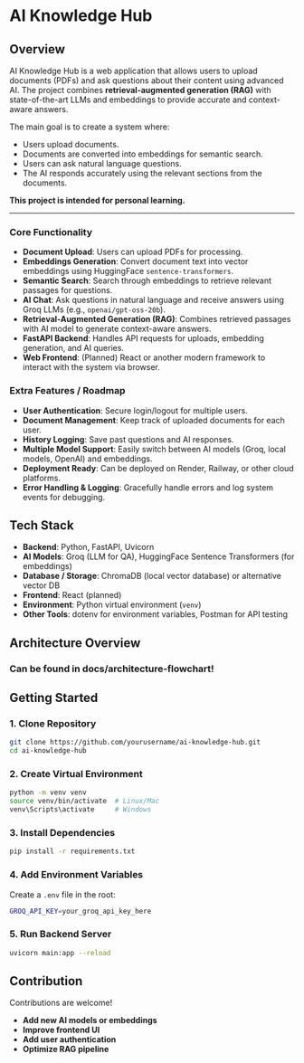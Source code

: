 # AI Knowledge Hub

## Overview

AI Knowledge Hub is a web application that allows users to upload documents (PDFs) and ask questions about their content using advanced AI. The project combines **retrieval-augmented generation (RAG)** with state-of-the-art LLMs and embeddings to provide accurate and context-aware answers.

The main goal is to create a system where:

- Users upload documents.
- Documents are converted into embeddings for semantic search.
- Users can ask natural language questions.
- The AI responds accurately using the relevant sections from the documents.

**This project is intended for personal learning.**

---

### Core Functionality

- **Document Upload**: Users can upload PDFs for processing.
- **Embeddings Generation**: Convert document text into vector embeddings using HuggingFace `sentence-transformers`.
- **Semantic Search**: Search through embeddings to retrieve relevant passages for questions.
- **AI Chat**: Ask questions in natural language and receive answers using Groq LLMs (e.g., `openai/gpt-oss-20b`).
- **Retrieval-Augmented Generation (RAG)**: Combines retrieved passages with AI model to generate context-aware answers.
- **FastAPI Backend**: Handles API requests for uploads, embedding generation, and AI queries.
- **Web Frontend**: (Planned) React or another modern framework to interact with the system via browser.

### Extra Features / Roadmap

- **User Authentication**: Secure login/logout for multiple users.
- **Document Management**: Keep track of uploaded documents for each user.
- **History Logging**: Save past questions and AI responses.
- **Multiple Model Support**: Easily switch between AI models (Groq, local models, OpenAI) and embeddings.
- **Deployment Ready**: Can be deployed on Render, Railway, or other cloud platforms.
- **Error Handling & Logging**: Gracefully handle errors and log system events for debugging.

## Tech Stack

- **Backend**: Python, FastAPI, Uvicorn
- **AI Models**: Groq (LLM for QA), HuggingFace Sentence Transformers (for embeddings)
- **Database / Storage**: ChromaDB (local vector database) or alternative vector DB
- **Frontend**: React (planned)
- **Environment**: Python virtual environment (`venv`)
- **Other Tools**: dotenv for environment variables, Postman for API testing

## Architecture Overview

### Can be found in docs/architecture-flowchart!

## Getting Started

### 1. Clone Repository

```bash
git clone https://github.com/yourusername/ai-knowledge-hub.git
cd ai-knowledge-hub
```

### 2. Create Virtual Environment

```bash
python -m venv venv
source venv/bin/activate  # Linux/Mac
venv\Scripts\activate     # Windows
```

### 3. Install Dependencies

```bash
pip install -r requirements.txt
```

### 4. Add Environment Variables

Create a `.env` file in the root:

```bash
GROQ_API_KEY=your_groq_api_key_here
```

### 5. Run Backend Server

```bash
uvicorn main:app --reload
```

## Contribution

Contributions are welcome!

- **Add new AI models or embeddings**
- **Improve frontend UI**
- **Add user authentication**
- **Optimize RAG pipeline**
